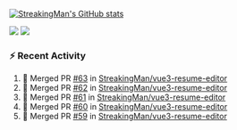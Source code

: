 [![StreakingMan's GitHub stats](https://streakingman-github-readme-stats.vercel.app/api?username=StreakingMan&show_icons=true)](https://github.com/anuraghazra/github-readme-stats)

<p>
  <img src="https://streakingman-github-readme-stats.vercel.app/api/top-langs/?username=StreakingMan&layout=compact&langs_count=8" />
  <img src="https://streakingman-github-readme-stats.vercel.app/api/wakatime?username=StreakingMan&layout=compact&langs_count=8" />
</p>

### :zap: Recent Activity

<!--START_SECTION:activity-->
1. 🎉 Merged PR [#63](https://github.com/StreakingMan/vue3-resume-editor/pull/63) in [StreakingMan/vue3-resume-editor](https://github.com/StreakingMan/vue3-resume-editor)
2. 🎉 Merged PR [#62](https://github.com/StreakingMan/vue3-resume-editor/pull/62) in [StreakingMan/vue3-resume-editor](https://github.com/StreakingMan/vue3-resume-editor)
3. 🎉 Merged PR [#61](https://github.com/StreakingMan/vue3-resume-editor/pull/61) in [StreakingMan/vue3-resume-editor](https://github.com/StreakingMan/vue3-resume-editor)
4. 🎉 Merged PR [#60](https://github.com/StreakingMan/vue3-resume-editor/pull/60) in [StreakingMan/vue3-resume-editor](https://github.com/StreakingMan/vue3-resume-editor)
5. 🎉 Merged PR [#59](https://github.com/StreakingMan/vue3-resume-editor/pull/59) in [StreakingMan/vue3-resume-editor](https://github.com/StreakingMan/vue3-resume-editor)
<!--END_SECTION:activity-->


<!---
StreakingMan/StreakingMan is a ✨ special ✨ repository because its `README.md` (this file) appears on your GitHub profile.
You can click the Preview link to take a look at your changes.
--->


